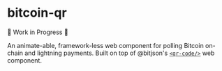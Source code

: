 # bitcoin-qr

🚧 Work in Progress 🚧

An animate-able, framework-less web component for polling Bitcoin on-chain and lightning payments. Built on top of @bitjson's [`<qr-code/>`](https://qr.bitjson.com/) web component.
